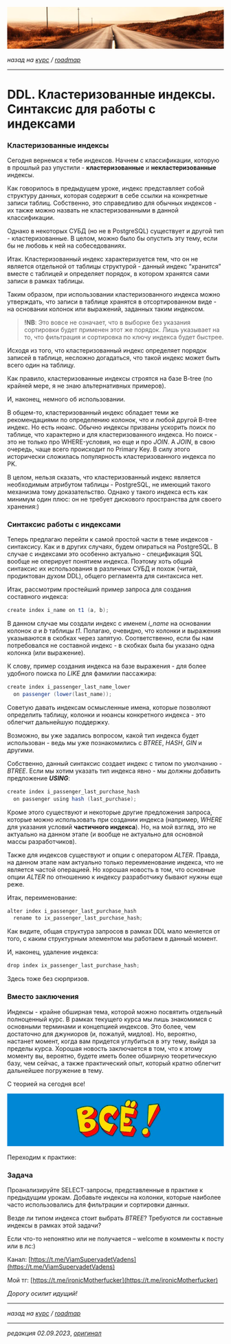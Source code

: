 ![](../../common_files/header.png)

*назад на [курс](../../course.md) / [roadmap](../../roadmap.md)*

***

   

DDL. Кластеризованные индексы. Синтаксис для работы с индексами
===============================================================

### Кластеризованные индексы

Сегодня вернемся к тебе индексов. Начнем с классификации, которую в прошлый раз упустили - **кластеризованные** и **некластеризованные** индексы.

Как говорилось в предыдущем уроке, индекс представляет собой структуру данных, которая содержит в себе ссылки на конкретные записи таблиц. Собственно, это справедливо для обычных индексов - их также можно назвать не кластеризованными в данной классификации.

Однако в некоторых СУБД (но не в PostgreSQL) существует и другой тип - кластеризованные. В целом, можно было бы опустить эту тему, если бы не любовь к ней на собеседованиях.

Итак. Кластеризованный индекс характеризуется тем, что он не является отдельной от таблицы структурой - данный индекс “хранится” вместе с таблицей и определяет порядок, в котором хранятся сами записи в рамках таблицы.

Таким образом, при использовании кластеризованного индекса можно утверждать, что записи в таблице хранятся в отсортированном виде - на основании колонок или выражений, заданных таким индексом.

> **!NB**: Это вовсе не означает, что в выборке без указания сортировки будет применен этот же порядок. Лишь указывает на то, что фильтрация и сортировка по ключу индекса будет быстрее.

Исходя из того, что кластеризованный индекс определяет порядок записей в таблице, несложно догадаться, что такой индекс может быть всего один на таблицу.

Как правило, кластеризованные индексы строятся на базе B-tree (по крайней мере, я не знаю альтернативных примеров).

И, наконец, немного об использовании.

В общем-то, кластеризованный индекс обладает теми же рекомендациями по определению колонок, что и любой другой B-tree индекс. Но есть нюанс. Обычно индексы призваны ускорить поиск по таблице, что характерно и для кластеризованного индекса. Но поиск - это не только про WHERE-условия, но еще и про _JOIN_. А _JOIN_, в свою очередь, чаще всего происходит по Primary Key. В силу этого исторически сложилась популярность кластеризованного индекса по PK.

В целом, нельзя сказать, что кластеризованный индекс является необходимым атрибутом таблицы - PostgreSQL, не имеющий такого механизма тому доказательство. Однако у такого индекса есть как минимум один плюс: он не требует дискового пространства для своего хранения:)

  

### Синтаксис работы с индексами

Теперь предлагаю перейти к самой простой части в теме индексов - синтаксису. Как и в других случаях, будем опираться на PostgreSQL. В случае с индексами это особенно актуально - спецификация SQL вообще не оперирует понятием индекса. Поэтому хоть общий синтаксис их использования в различных СУБД и похож (читай, продиктован духом DDL), общего регламента для синтаксиса нет.

Итак, рассмотрим простейший пример запроса для создания составного индекса:

```java
create index i_name on t1 (a, b);
```

В данном случае мы создали индекс с именем _i\_name_ на основании колонок _a_ и _b_ таблицы _t1_. Полагаю, очевидно, что колонки и выражения указываются в скобках через запятую. Соответственно, если бы нам потребовался не составной индекс - в скобках была бы указано одна колонка (или выражение).

К слову, пример создания индекса на базе выражения - для более удобного поиска по _LIKE_ для фамилии пассажира:

```java
create index i_passenger_last_name_lower 
  on passenger (lower(last_name));
```

Советую давать индексам осмысленные имена, которые позволяют определить таблицу, колонки и нюансы конкретного индекса - это облегчит дальнейшую поддержку.

Возможно, вы уже задались вопросом, какой тип индекса будет использован - ведь мы уже познакомились с _BTREE_, _HASH_, _GIN_ и другими.

Собственно, данный синтаксис создает индекс с типом по умолчанию - _BTREE_. Если мы хотим указать тип индекса явно - мы должны добавить предложение **_USING_**:

```java
create index i_passenger_last_purchase_hash 
  on passenger using hash (last_purchase);
```

Кроме этого существуют и некоторые другие предложения запроса, которые можно использовать при создании индекса (например, _WHERE_ для указания условий **частичного индекса**). Но, на мой взгляд, это не актуально на данном этапе (и вообще не актуально для основной массы разработчиков).

Также для индексов существуют и опции с оператором _ALTER_. Правда, на данном этапе нам актуально только переименование индекса, что не является частой операцией. Но хорошая новость в том, что основные опции _ALTER_ по отношению к индексу разработчику бывают нужны еще реже.

Итак, переименование:

```java
alter index i_passenger_last_purchase_hash 
  rename to ix_passenger_last_purchase_hash;
```

Как видите, общая структура запросов в рамках DDL мало меняется от того, с каким структурным элементом мы работаем в данный момент.

И, наконец, удаление индекса:

```java
drop index ix_passenger_last_purchase_hash;
```

Здесь тоже без сюрпризов.

  

### Вместо заключения

Индексы - крайне обширная тема, которой можно посвятить отдельный полноценный курс. В рамках текущего курса мы лишь знакомимся с основными терминами и концепцией индексов. Это более, чем достаточно для джуниоров (и, пожалуй, мидлов). Но, вероятно, настанет момент, когда вам придется углубиться в эту тему, выйдя за пределы курса. Хорошая новость заключается в том, что к этому моменту вы, вероятно, будете иметь более обширную теоретическую базу, чем сейчас, а также практический опыт, который кратно облегчит дальнейшее погружение в тему.

  

С теорией на сегодня все!

![](../../common_files/footer.png)

Переходим к практике:

### Задача

Проанализируйте SELECT-запросы, представленные в практике к предыдущим урокам. Добавьте индексы на колонки, которые наиболее часто использовались для фильтрации и сортировки данных.

Везде ли типом индекса стоит выбрать _BTREE_? Требуются ли составные индексы в рамках этой задачи?

  

Если что-то непонятно или не получается – welcome в комменты к посту или в лс:)

Канал: [https://t.me/ViamSupervadetVadens](https://t.me/ViamSupervadetVadens)

Мой тг: [https://t.me/ironicMotherfucker](https://t.me/ironicMotherfucker)

_Дорогу осилит идущий!_

***

*назад на [курс](../../course.md) / [roadmap](../../roadmap.md)*

***

_редакция 02.09.2023_, [_оригинал_](https://telegra.ph/DDL-Klasterizovannye-indeksy-Sintaksis-dlya-raboty-s-indeksami-09-02)